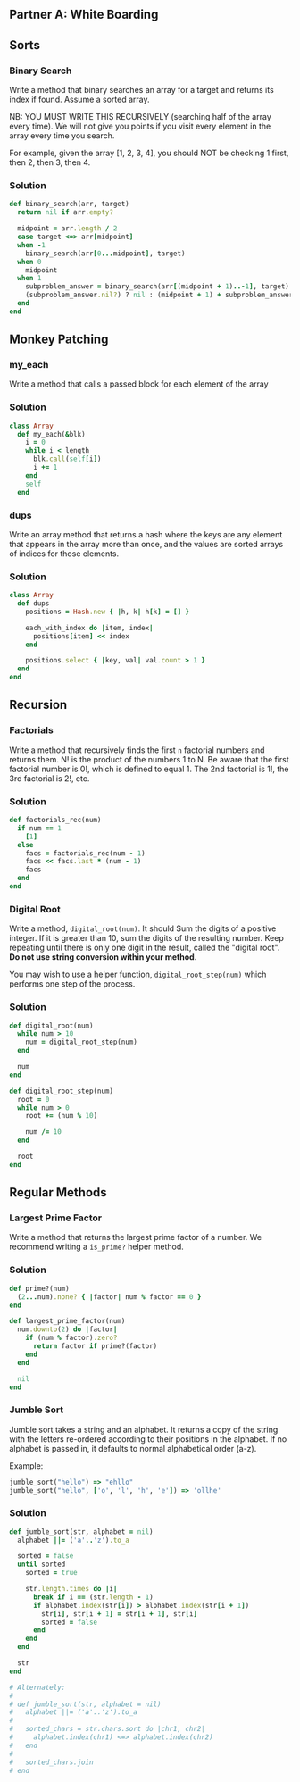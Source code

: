## Partner A: White Boarding

## Sorts

### Binary Search

Write a method that binary searches an array for a target and returns its
index if found. Assume a sorted array.

NB: YOU MUST WRITE THIS RECURSIVELY (searching half of the array every time).
We will not give you points if you visit every element in the array every time
you search.

For example, given the array [1, 2, 3, 4], you should NOT be checking
1 first, then 2, then 3, then 4.

### Solution

```rb
def binary_search(arr, target)
  return nil if arr.empty?

  midpoint = arr.length / 2
  case target <=> arr[midpoint]
  when -1
    binary_search(arr[0...midpoint], target)
  when 0
    midpoint
  when 1
    subproblem_answer = binary_search(arr[(midpoint + 1)..-1], target)
    (subproblem_answer.nil?) ? nil : (midpoint + 1) + subproblem_answer
  end
end
```

## Monkey Patching

### my_each

Write a method that calls a passed block for each element of the array

### Solution

```rb
class Array
  def my_each(&blk)
    i = 0
    while i < length
      blk.call(self[i])
      i += 1
    end
    self
  end
```

### dups

Write an array method that returns a hash where the keys are any element
that appears in the array more than once, and the values are sorted arrays
of indices for those elements.

### Solution

```rb
class Array
  def dups
    positions = Hash.new { |h, k| h[k] = [] }

    each_with_index do |item, index|
      positions[item] << index
    end

    positions.select { |key, val| val.count > 1 }
  end
end
```

## Recursion

### Factorials

Write a method that recursively finds the first `n` factorial numbers
and returns them. N! is the product of the numbers 1 to N.
Be aware that the first factorial number is 0!, which is defined
to equal 1. The 2nd factorial is 1!, the 3rd factorial is 2!, etc.

### Solution

```rb
def factorials_rec(num)
  if num == 1
    [1]
  else
    facs = factorials_rec(num - 1)
    facs << facs.last * (num - 1)
    facs
  end
end
```

### Digital Root

Write a method, `digital_root(num)`. It should Sum the digits of a positive
integer. If it is greater than 10, sum the digits of the resulting number.
Keep repeating until there is only one digit in the result, called the
"digital root". **Do not use string conversion within your method.**

You may wish to use a helper function, `digital_root_step(num)` which performs one step of the process.

### Solution

```rb
def digital_root(num)
  while num > 10
    num = digital_root_step(num)
  end

  num
end

def digital_root_step(num)
  root = 0
  while num > 0
    root += (num % 10)

    num /= 10
  end

  root
end
```

## Regular Methods

### Largest Prime Factor

Write a method that returns the largest prime factor of a number. We recommend writing a `is_prime?` helper method.

### Solution

```rb
def prime?(num)
  (2...num).none? { |factor| num % factor == 0 }
end

def largest_prime_factor(num)
  num.downto(2) do |factor|
    if (num % factor).zero?
      return factor if prime?(factor)
    end
  end

  nil
end
```

### Jumble Sort

Jumble sort takes a string and an alphabet. It returns a copy of the string
with the letters re-ordered according to their positions in the alphabet. If
no alphabet is passed in, it defaults to normal alphabetical order (a-z).

Example:

```rb
jumble_sort("hello") => "ehllo"
jumble_sort("hello", ['o', 'l', 'h', 'e']) => 'ollhe'
```

### Solution

```rb
def jumble_sort(str, alphabet = nil)
  alphabet ||= ('a'..'z').to_a

  sorted = false
  until sorted
    sorted = true

    str.length.times do |i|
      break if i == (str.length - 1)
      if alphabet.index(str[i]) > alphabet.index(str[i + 1])
        str[i], str[i + 1] = str[i + 1], str[i]
        sorted = false
      end
    end
  end

  str
end

# Alternately:
#
# def jumble_sort(str, alphabet = nil)
#   alphabet ||= ('a'..'z').to_a
#
#   sorted_chars = str.chars.sort do |chr1, chr2|
#     alphabet.index(chr1) <=> alphabet.index(chr2)
#   end
#
#   sorted_chars.join
# end
```

